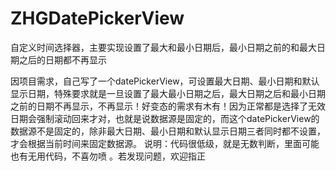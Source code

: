 # ZHGDatePickerView
自定义时间选择器，主要实现设置了最大和最小日期后，最小日期之前的和最大日期之后的日期都不再显示


因项目需求，自己写了一个datePickerView，可设置最大日期、最小日期和默认显示日期，特殊要求就是一旦设置了最大最小日期之后，最大日期之后和最小日期之前的日期不再显示，不再显示！好变态的需求有木有！因为正常都是选择了无效日期会强制滚动回来才对，也就是说数据源是固定的，而这个datePickerView的数据源不是固定的，除非最大日期、最小日期和默认显示日期三者同时都不设置，才会根据当前时间来固定数据源。 说明：代码很低级，就是无数判断，里面可能也有无用代码，不喜勿喷 。若发现问题，欢迎指正

